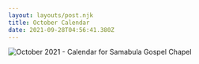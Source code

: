 ```yaml
---
layout: layouts/post.njk
title: October Calendar
date: 2021-09-28T04:56:41.380Z
---
```

![October 2021 - Calendar for Samabula Gospel Chapel](/images/sgc_october_2021_calendar.jpg)